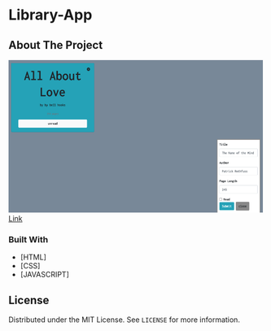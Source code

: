 # Library-App

<!-- ABOUT THE PROJECT -->

## About The Project

<a href="https://ahyoung227.github.io/library-App/"><img src="/Library-app.png" width="500px" height="300px"></a>
<a href="https://ahyoung227.github.io/library-App/"> Link</a>

### Built With

- [HTML]
- [CSS]
- [JAVASCRIPT]

<!-- LICENSE -->

## License

Distributed under the MIT License. See `LICENSE` for more information.
